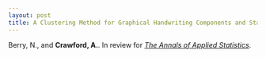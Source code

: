```yaml
---
layout: post
title: A Clustering Method for Graphical Handwriting Components and Statistical Writership Analysis
---
```


Berry, N., and <strong>Crawford, A.</strong>. In review for [*The Annals of Applied Statistics*](https://www.imstat.org/journals-and-publications/annals-of-applied-statistics/).


<object data="{{ site.baseurl }}/images/BerryCrawford_ClusteringHandwriting.pdf" width="750px" height="750px">
    <embed src="{{ site.baseurl }}/images/BerryCrawford_ClusteringHandwriting.pdf">
    </embed>
</object>


